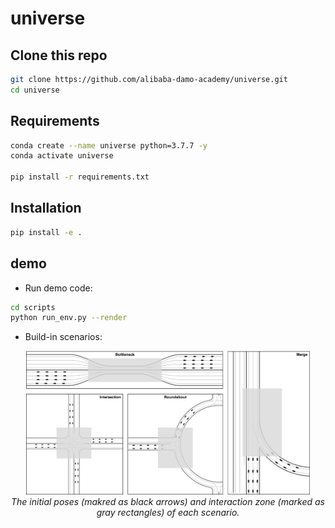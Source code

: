 # universe

## Clone this repo
```bash
git clone https://github.com/alibaba-damo-academy/universe.git
cd universe
```


## Requirements

```bash
conda create --name universe python=3.7.7 -y
conda activate universe

pip install -r requirements.txt
```

## Installation

```bash
pip install -e .
```


## demo

- Run demo code:
```bash
cd scripts
python run_env.py --render
```

- Build-in scenarios:

<p align="center"><img src="./docs/empty_scenario_zone.png" width="90%"><br><em>The initial poses (makred as black arrows) and interaction zone (marked as gray rectangles) of each scenario.</em></p>


